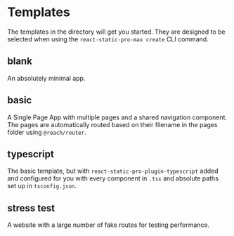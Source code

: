 # Templates

The templates in the directory will get you started. They are designed to be selected when using the ```react-static-pro-max create``` CLI command.

## blank

An absolutely minimal app.

## basic

A Single Page App with multiple pages and a shared navigation component. The pages are automatically routed based on their filename in the pages folder using ```@reach/router```.

## typescript

The basic template, but with `react-static-pro-plugin-typescript` added and configured for you with every component in `.tsx` and absolute paths set up in `tsconfig.json`.

## stress test

A website with a large number of fake routes for testing performance.
